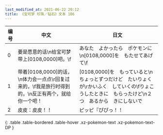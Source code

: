 ```yaml
---
last_modified_at: 2021-06-22 20:12
title: 《宝可梦 珍珠／钻石》文本 106
---
```

| 编号 | 中文 | 日文 |
| ---- | ---- | ---- |
| 0 | 要是愿意的话\n给宝可梦带上[0108,0000]吧。\f | あなた　よかったら　ポケモンに\n[0108,0000]を　もたせてあげて\f |
| 1 | 带着[0108,0000]的话，\n体力会一点点\r回复过来的，\f我是旅行时得到的，\n反正有两个，就给你一个吧！ | [0108,0000]を　もっていると\nちょっとずつだけど　たいりょくが\rかいふく　していくの\fりょこうしたときに　もらったけど\n２つ　あるから　きにしないで |
| 2 | 皮皮：皮皮！！ | ピッピ『ぴぴっ！！ |
{: .table .table-bordered .table-hover .xz-pokemon-text .xz-pokemon-text-DP }